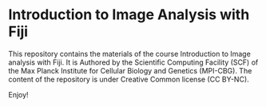 # Introduction to Image Analysis with Fiji

This repository contains the materials of the course Introduction to Image analysis with Fiji. It is Authored by the Scientific Computing Facility (SCF) of the Max Planck Institute for Cellular Biology and Genetics (MPI-CBG). The content of the repository is under Creative Common license (CC BY-NC).

Enjoy!

